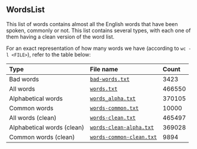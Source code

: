 ## WordsList

This list of words contains almost all the English words that have been spoken, commonly or not. This list contains several types, with each one of them having a clean version of the word list.

For an exact representation of how many words we have (according to `wc -l <FILE>`), refer to the table below:

| Type                        | File name                                                     | Count
|:----------------------------|:--------------------------------------------------------------|:-------
| Bad words                   | [`bad-words.txt`](Processed/bad-words.txt)                    | 3423
| All words                   | [`words.txt`](Processed/words.txt)                            | 466550
| Alphabetical words          | [`words_alpha.txt`](Processed/words_alpha.txt)                | 370105
| Common words                | [`words-common.txt`](Processed/words-common.txt)              | 10000
| All words (clean)           | [`words-clean.txt`](Processed/words-clean.txt)                | 465497
| Alphabetical words (clean)  | [`words-clean-alpha.txt`](Processed/words-clean-alpha.txt)    | 369028
| Common words (clean)        | [`words-common-clean.txt`](Processed/words-common-clean.txt)  | 9894
